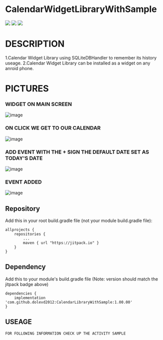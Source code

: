 # CalendarWidgetLibraryWithSample


[![](https://jitpack.io/v/dolevd2012/CalendarLibraryWithSample.svg)](https://jitpack.io/#dolevd2012/CalendarLibraryWithSample)
![](https://img.shields.io/github/license/dolevd2012/RoomDataLib?color=blue)
![](https://img.shields.io/github/issues/dolevd2012/RoomDataLib?color=purple)


# DESCRIPTION
1.Calendar Widget Library using SQLiteDBHandler to remember its history useage.
2.Calendar Widget Library can be installed as a widget on any anroid phone.


# PICTURES
### WIDGET ON MAIN SCREEN
![image](https://user-images.githubusercontent.com/74798510/107160649-2e747500-69a0-11eb-80d1-d55132fb7d22.png)
### ON CLICK WE GET TO OUR CALENDAR
![image](https://user-images.githubusercontent.com/74798510/107160716-9b880a80-69a0-11eb-8aa6-6a1b67d7b846.png)
### ADD EVENT WITH  THE + SIGN THE DEFAULT DATE SET AS TODAY'S DATE
![image](https://user-images.githubusercontent.com/74798510/107160759-e86be100-69a0-11eb-8738-6baa7fb6ed8b.png)
### EVENT ADDED 
![image](https://user-images.githubusercontent.com/74798510/107160798-25d06e80-69a1-11eb-8f7d-d97675e27a84.png)


## Repository
Add this in your root build.gradle file (not your module build.gradle file):
```
allprojects {
	repositories {
		...
		maven { url "https://jitpack.io" }
	}
}
```

## Dependency
Add this to your module's build.gradle file (Note: version should match the jitpack badge above)
```
dependencies {
	implementation 'com.github.dolevd2012:CalendarLibraryWithSample:1.00.00'
}
```
## USEAGE
```
FOR FOLLOWING INFORMATION CHECK UP THE ACTIVITY SAMPLE
```
